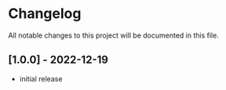# Changelog
All notable changes to this project will be documented in this file.

## [1.0.0] - 2022-12-19
- initial release

